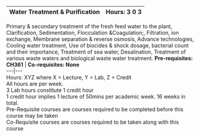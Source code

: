 **Water Treatment & Purification** | **Hours: 3 0 3**  
---|---  
Primary & secondary treatment of the fresh feed water to the plant, Clarification, Sedimentation, Flocculation &Coagulation;, Filtration, ion exchange, Membrane separation & reverse osmosis, Advance technologies, Cooling water treatment, Use of biocides & shock dosage, bacterial count and their importance, Treatment of sea water, Desalination, Treatment of various waste waters and biological waste water treatment.
**Pre-requisites: CH361** | **Co-requisites: None**  
---|---  
Hours: XYZ where X = Lecture, Y = Lab, Z = Credit  
All hours are per week.  
3 Lab hours constitute 1 credit hour  
1 credit hour implies 1 lecture of 50mins per academic week. 16 weeks in total.  
Pre-Requisite courses are courses required to be completed before this course may be taken  
Co-Requisite courses are courses required to be taken along with this course

